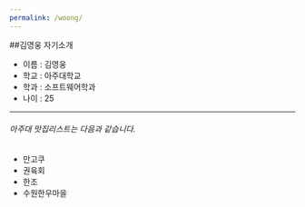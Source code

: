 ```yaml
---
permalink: /woong/
---
```


##김영웅 자기소개


* 이름 : 김영웅
* 학교 : 아주대학교
* 학과 : 소프트웨어학과
* 나이 : 25

---
###### 아주대 맛집리스트는 다음과 같습니다.

- 만고쿠
- 권육회
- 한조
- 수원한우마을